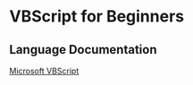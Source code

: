 # VBScript for Beginners

## Language Documentation

[Microsoft VBScript](https://learn.microsoft.com/en-us/previous-versions/windows/internet-explorer/ie-developer/scripting-articles/t0aew7h6(v=vs.84))
